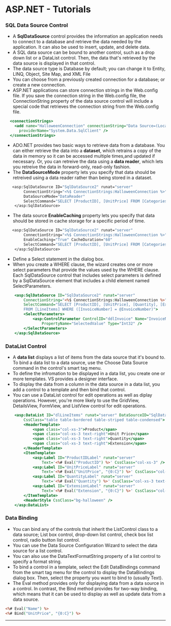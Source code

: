 # ASP.NET - Tutorials

### SQL Data Source Control

- A **SqlDataSource** control provides the information an application needs to connect to a database and retrieve the data needed by the application. It can also be used to insert, update, and delete data.
- A SQL data source can be bound to another control, such as a drop down list or a DataList control. Then, the data that's retrieved by the data source is displayed in that control.  
- The data source type is Database by default; you can change it to Entity, LINQ, Object, Site Map, and XML File
- You can choose from a previously created connection for a database; or create a new connection.
- ASP.NET applications can store connection strings in the Web.config file. If you save the connection string in the Web.config file, the ConnectionString property of the data source control will include a special code that retrieves the connection string from the Web.config file.
```ASP
  <connectionStrings>
    <add name="HalloweenConnection" connectionString="Data Source=(LocalDB)\MSSQLLocalDB;AttachDbFilename=|DataDirectory|\Halloween.mdf;Integrated Security=True"
      providerName="System.Data.SqlClient" />
  </connectionStrings>
```
- ADO.NET provides two basic ways to retrieve data from a database. You can either retrieve the data into a **dataset**, which retrains a copy of the data in memory so it can be accessed multiple times,and updated if necessary. Or, you can retreive the data using a **data reader**, which lets you retreive the data in forward-only, read-only fashion.
- The **DataSourceMode** property lets you specify that data should be retreived using a data reader rather than being stored in a dataset.  
```ADO
   <asp:SqlDataSource ID="SqlDataSource2" runat="server" 
		ConnectionString="<%$ ConnectionStrings:HalloweenConnection %>" 
		DataSourceMode="DataReader"
		SelectCommand="SELECT [ProductID], [UnitPrice] FROM [Categories]">
	</asp:SqlDataSource>
```
- The data source **EnableCaching** property lets you specify that data should be stored in cache storage for a specific period of time.  
```ADO
   <asp:SqlDataSource ID="SqlDataSource2" runat="server" 
		ConnectionString="<%$ ConnectionStrings:HalloweenConnection %>" 
		EnableCaching="True" CacheDuration="60"
		SelectCommand="SELECT [ProductID], [UnitPrice] FROM [Categories]">
	</asp:SqlDataSource>
```
- Define a Select statement in the dialog box.
- When you create a WHERE clause, the wizard creates one or more select parameters that provide the values used by the WHERE clause. Each SqlDataSource control that includes select parameters is defined by a SqlDataSource element that includes a child element named SelectParameters. 
```ASP
	<asp:SqlDataSource ID="SqlDataSource2" runat="server" 
		ConnectionString="<%$ ConnectionStrings:HalloweenConnection %>" 
		SelectCommand="SELECT [ProductID], [UnitPrice], [Quantity], [Extension] 
		FROM [LineItems] WHERE ([InvoiceNumber] = @InvoiceNumber)">
		<SelectParameters>
			<asp:ControlParameter ControlID="ddlInvoice" Name="InvoiceNumber" 
				PropertyName="SelectedValue" Type="Int32" />
		</SelectParameters>
	</asp:SqlDataSource>
```

### DataList Control
- A **data list** displays a list of items from the data source that it's bound to. To bind a data list to a data source, use the Choose Data Source command in the control's smart tag menu.
- To define the infromation to be displayed in a data list, you create one or more templates. VS provides a designer interface.
- To display the data from a column in the data source in a data list, you add a control to a template and then bind that control.
- You can use a DataList control for edit operations as well as diplay operations. However, you're more likely to use the GridView, DetailsView, FormView, and ListView control for edit operations.
```ASP
	<asp:DataList ID="dlLineItems" runat="server" DataSourceID="SqlDataSource2"
		CssClass="table table-bordered table-striped table-condensed">
		<HeaderTemplate>
			<span class="col-xs-3">Product</span>
			<span class="col-xs-3 text-right">Unit Price</span>
			<span class="col-xs-3 text-right">Quantity</span>
			<span class="col-xs-3 text-right">Extension</span>
		</HeaderTemplate>
		<ItemTemplate>
			<asp:Label ID="ProductIDLabel" runat="server" 
				Text='<%# Eval("ProductID") %>' CssClass="col-xs-3" />
			<asp:Label ID="UnitPriceLabel" runat="server" 
				Text='<%# Eval("UnitPrice", "{0:C}") %>' CssClass="col-xs-3 text-right" />
			<asp:Label ID="QuantityLabel" runat="server" 
				Text='<%# Eval("Quantity") %>' CssClass="col-xs-3 text-right" />
			<asp:Label ID="ExtensionLabel" runat="server" 
				Text='<%# Eval("Extension", "{0:C}") %>' CssClass="col-xs-3 text-right" />
		</ItemTemplate>
		<HeaderStyle CssClass="bg-halloween" />
	</asp:DataList>
```

### Data Binding
- You can bind any of the controls that inherit the ListControl class to a data source; List box control, drop-down list control, check box list control, radio button list control.
- You can use the Data Source Configuration Wizard to select the data source for a list control. 
- You can also use the DataTextFormatString property of a list control to specify a format string. 
- To bind a control in a template, select the Edit DataBindings command from the smart tag menu for the control to display the DataBindings dialog box. Then, select the property you want to bind to (usually Text).
- The Eval method provides only for displaying data from a data source in a control. In contrast, the Bind method provides for two-way binding, which means that it can be used to display as well as update data from a data source.  
```ASP
<%# Eval("Name") %>
<%# Bind("UnitPrice", "{0:C}") %>
```
---